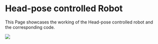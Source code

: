 # Head-pose controlled Robot
This Page showcases the working of the Head-pose controlled robot and the corresponding code.

<img src="https://github.com/tarunmadhira/Head-pose__controlled_Robot/blob/master/IMG_20191006_181805.jpg">
